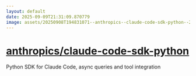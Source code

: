 ```yaml
---
layout: default
date: 2025-09-09T21:31:09.870779
image: assets/20250908T194831071--anthropics--claude-code-sdk-python--20250908T194957699--cropped.png
---
```


# [anthropics/claude-code-sdk-python](https://github.com/anthropics/claude-code-sdk-python)

Python SDK for Claude Code, async queries and tool integration
